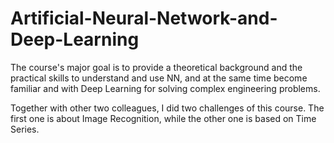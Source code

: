 # Artificial-Neural-Network-and-Deep-Learning

The course's major goal is to provide a theoretical background and the practical skills to understand and use NN, and at the same time become familiar and with Deep Learning for solving complex engineering problems.

Together with other two colleagues, I did two challenges of this course. The first one is about Image Recognition, while the other one is based on Time Series.
